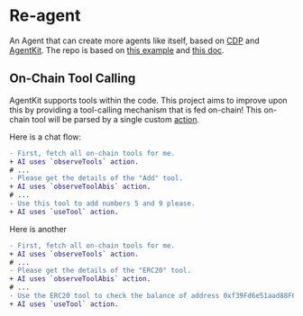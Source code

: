 # Re-agent

An Agent that can create more agents like itself, based on [CDP](https://portal.cdp.coinbase.com/) and [AgentKit](https://docs.cdp.coinbase.com/agentkit/docs/welcome). The repo is based on [this example](https://docs.cdp.coinbase.com/agentkit/docs/quickstart#starting-from-scratch-with-langchain) and [this doc](https://docs.cdp.coinbase.com/agentkit/docs/add-agent-capabilities#add-custom-functionality-using-ai-or-manually).

## On-Chain Tool Calling

AgentKit supports tools within the code. This project aims to improve upon this by providing a tool-calling mechanism that is fed on-chain! This on-chain tool will be parsed by a single custom [action](https://github.com/coinbase/agentkit/blob/master/CONTRIBUTING-TYPESCRIPT.md#adding-an-action-provider).

Here is a chat flow:

```diff
- First, fetch all on-chain tools for me.
+ AI uses `observeTools` action.
# ...
- Please get the details of the "Add" tool.
+ AI uses `observeToolAbis` action.
# ...
- Use this tool to add numbers 5 and 9 please.
+ AI uses `useTool` action.
```

Here is another

```diff
- First, fetch all on-chain tools for me.
+ AI uses `observeTools` action.
# ...
- Please get the details of the "ERC20" tool.
+ AI uses `observeToolAbis` action.
# ...
- Use the ERC20 tool to check the balance of address 0xf39Fd6e51aad88F6F4ce6aB8827279cffFb92266
+ AI uses `useTool` action.
```
